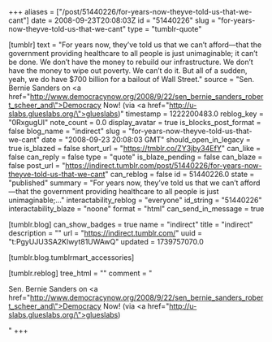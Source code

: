 +++
aliases = ["/post/51440226/for-years-now-theyve-told-us-that-we-cant"]
date = 2008-09-23T20:08:03Z
id = "51440226"
slug = "for-years-now-theyve-told-us-that-we-cant"
type = "tumblr-quote"

[tumblr]
text = "For years now, they’ve told us that we can’t afford—that the government providing healthcare to all people is just unimaginable; it can’t be done. We don’t have the money to rebuild our infrastructure. We don’t have the money to wipe out poverty. We can’t do it. But all of a sudden, yeah, we do have $700 billion for a bailout of Wall Street."
source = "Sen. Bernie Sanders on <a href=\"http://www.democracynow.org/2008/9/22/sen_bernie_sanders_robert_scheer_and\">Democracy Now!</a> (via <a href=\"http://u-slabs.glueslabs.org/\">glueslabs</a>)"
timestamp = 1222200483.0
reblog_key = "0RxgugUI"
note_count = 0.0
display_avatar = true
is_blocks_post_format = false
blog_name = "indirect"
slug = "for-years-now-theyve-told-us-that-we-cant"
date = "2008-09-23 20:08:03 GMT"
should_open_in_legacy = true
is_blazed = false
short_url = "https://tmblr.co/ZY3jby34EfY"
can_like = false
can_reply = false
type = "quote"
is_blaze_pending = false
can_blaze = false
post_url = "https://indirect.tumblr.com/post/51440226/for-years-now-theyve-told-us-that-we-cant"
can_reblog = false
id = 51440226.0
state = "published"
summary = "For years now, they’ve told us that we can’t afford—that the government providing healthcare to all people is just unimaginable;..."
interactability_reblog = "everyone"
id_string = "51440226"
interactability_blaze = "noone"
format = "html"
can_send_in_message = true

[tumblr.blog]
can_show_badges = true
name = "indirect"
title = "indirect"
description = ""
url = "https://indirect.tumblr.com/"
uuid = "t:PgyUJU3SA2Klwyt81UWAwQ"
updated = 1739757070.0

[tumblr.blog.tumblrmart_accessories]

[tumblr.reblog]
tree_html = ""
comment = "<p>Sen. Bernie Sanders on <a href=\"http://www.democracynow.org/2008/9/22/sen_bernie_sanders_robert_scheer_and\">Democracy Now!</a> (via <a href=\"http://u-slabs.glueslabs.org/\">glueslabs</a>)</p>"
+++
